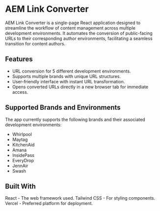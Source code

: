 # AEM Link Converter

AEM Link Converter is a single-page React application designed to streamline the workflow of content management across multiple development environments. It automates the conversion of public-facing URLs to their corresponding author environments, facilitating a seamless transition for content authors.

## Features

- URL conversion for 5 different development environments.
- Supports multiple brands with unique URL structures.
- User-friendly interface with instant URL transformation.
- Opens converted URLs directly in a new browser tab for immediate access.

## Supported Brands and Environments

The app currently supports the following brands and their associated development environments:

- Whirlpool
- Maytag
- KitchenAid
- Amana
- InsidePass
- EveryDrop
- JennAir
- Swash

## Built With

React - The web framework used.
Tailwind CSS - For styling components.
Vercel - Preferred platform for deployment.